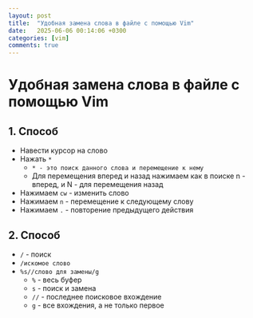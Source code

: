 ```yaml
---
layout: post
title:  "Удобная замена слова в файле с помощью Vim"
date:   2025-06-06 00:14:06 +0300
categories: [vim]
comments: true
---
```


# Удобная замена слова в файле с помощью Vim

## 1. Способ
- Навести курсор на слово
- Нажать `*`
    - `* - это поиск данного слова и перемещение к нему`
    - Для перемещения вперед и назад нажимаем как в поиске n - вперед, и N - для перемещения назад
- Нажимаем `cw` - изменить слово
- Нажимаем `n` - перемещение к следующему слову
- Нажимаем `.` - повторение предыдущего действия
## 2. Способ
- `/` - поиск
- `/искомое слово`
- `%s//слово для замены/g`
    - `%` - весь буфер
    - `s` - поиск и замена
    - `//` - последнее поисковое вхождение
    - `g` - все вхождения, а не только первое